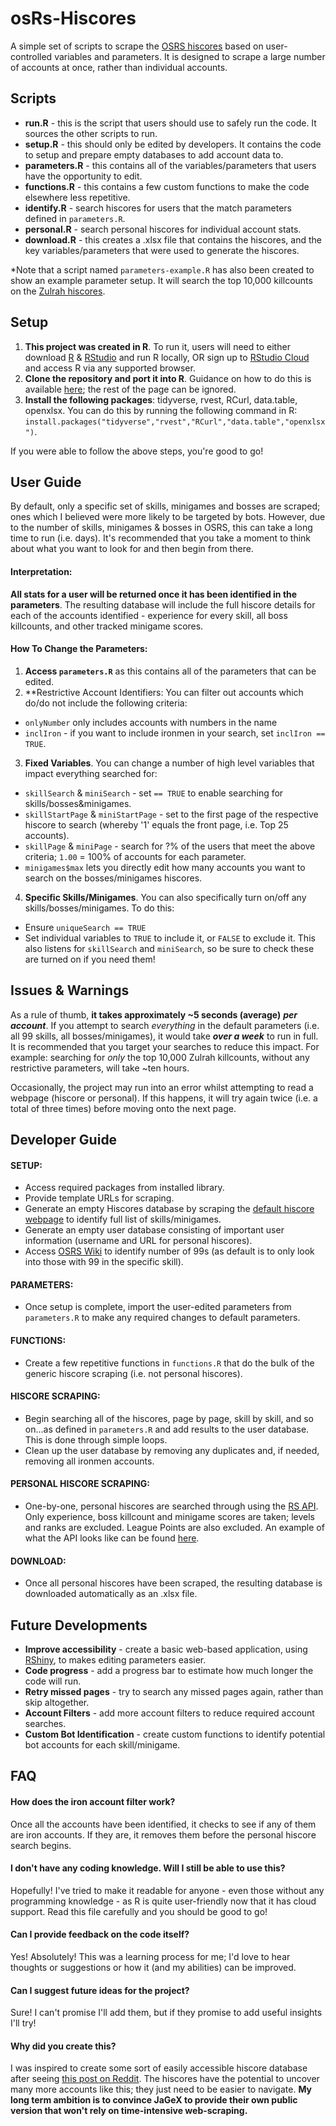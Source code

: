 # osRs-Hiscores
A simple set of scripts to scrape the [OSRS hiscores](https://secure.runescape.com/m=hiscore_oldschool/overall) based on user-controlled variables and parameters. It is designed to scrape a large number of accounts at once, rather than individual accounts.

## Scripts
- **run.R** - this is the script that users should use to safely run the code. It sources the other scripts to run.
- **setup.R** - this should only be edited by developers. It contains the code to setup and prepare empty databases to add account data to.
- **parameters.R** - this contains all of the variables/parameters that users have the opportunity to edit.
- **functions.R** - this contains a few custom functions to make the code elsewhere less repetitive.
- **identify.R** - search hiscores for users that the match parameters defined in `parameters.R`.
- **personal.R** - search personal hiscores for individual account stats.
- **download.R** - this creates a .xlsx file that contains the hiscores, and the key variables/parameters that were used to generate the hiscores.


*Note that a script named `parameters-example.R` has also been created to show an example parameter setup. It will search the top 10,000 killcounts on the [Zulrah hiscores](https://secure.runescape.com/m=hiscore_oldschool/overall?category_type=1&table=54#headerHiscores).

## Setup
1. **This project was created in R**. To run it, users will need to either download [R](https://www.r-project.org/) & [RStudio](https://rstudio.com/products/rstudio/download/) and run R locally, OR sign up to [RStudio Cloud](https://rstudio.cloud/) and access R via any supported browser.
2. **Clone the repository and port it into R**. Guidance on how to do this is available [here](https://resources.github.com/whitepapers/github-and-rstudio/); the rest of the page can be ignored.
3. **Install the following packages**: tidyverse, rvest, RCurl, data.table, openxlsx. You can do this by running the following command in R: `install.packages("tidyverse","rvest","RCurl","data.table","openxlsx")`.

If you were able to follow the above steps, you're good to go!

## User Guide
By default, only a specific set of skills, minigames and bosses are scraped; ones which I believed were more likely to be targeted by bots. However, due to the number of skills, minigames & bosses in OSRS, this can take a long time to run (i.e. days). It's recommended that you take a moment to think about what you want to look for and then begin from there. 

#### Interpretation:
**All stats for a user will be returned once it has been identified in the parameters**. The resulting database will include the full hiscore details for each of the accounts identified - experience for every skill, all boss killcounts, and other tracked minigame scores.

#### How To Change the Parameters:
1. **Access `parameters.R`** as this contains all of the parameters that can be edited.
2. **Restrictive Account Identifiers:
You can filter out accounts which do/do not include the following criteria:
  - `onlyNumber` only includes accounts with numbers in the name
  - `inclIron` - if you want to include ironmen in your search, set `inclIron == TRUE`.
3. **Fixed Variables**. You can change a number of high level variables that impact everything searched for:
  - `skillSearch` &  `miniSearch` - set `== TRUE` to enable searching for skills/bosses&minigames.
  - `skillStartPage` & `miniStartPage` - set to the first page of the respective hiscore to search (whereby '1' equals the front page, i.e. Top 25 accounts).
  - `skillPage` & `miniPage` - search for ?% of the users that meet the above criteria; `1.00` = 100% of accounts for each parameter.
  - `minigames$max` lets you directly edit how many accounts you want to search on the bosses/minigames hiscores.
4. **Specific Skills/Minigames**. You can also specifically turn on/off any skills/bosses/minigames. To do this:
  - Ensure `uniqueSearch == TRUE`
  - Set individual variables to `TRUE` to include it, or `FALSE` to exclude it. This also listens for `skillSearch` and `miniSearch`, so be sure to check these are turned on if you need them!

## Issues & Warnings
As a rule of thumb, **it takes approximately ~5 seconds (average)** ***per account***. If you attempt to search *everything* in the default parameters (i.e. all 99 skills, all bosses/minigames), it would take ***over a week*** to run in full. It is recommended that you target your searches to reduce this impact. For example: searching for *only* the top 10,000 Zulrah killcounts, without any restrictive parameters, will take ~ten hours.


Occasionally, the project may run into an error whilst attempting to read a webpage (hiscore or personal). If this happens, it will try again twice (i.e. a total of three times) before moving onto the next page.

## Developer Guide
#### **SETUP:**
- Access required packages from installed library.
- Provide template URLs for scraping.
- Generate an empty Hiscores database by scraping the [default hiscore webpage](https://secure.runescape.com/m=hiscore_oldschool/overall) to identify full list of skills/minigames.
- Generate an empty user database consisting of important user information (username and URL for personal hiscores).
- Access [OSRS Wiki](https://oldschool.runescape.wiki/w/Template:99s?action=edit) to identify number of 99s (as default is to only look into those with 99 in the specific skill).
#### **PARAMETERS:**
- Once setup is complete, import the user-edited parameters from `parameters.R` to make any required changes to default parameters.
#### **FUNCTIONS:**
- Create a few repetitive functions in `functions.R` that do the bulk of the generic hiscore scraping (i.e. not personal hiscores).
#### **HISCORE SCRAPING:**
- Begin searching all of the hiscores, page by page, skill by skill, and so on...as defined in `parameters.R` and add results to the user database. This is done through simple loops.
- Clean up the user database by removing any duplicates and, if needed, removing all ironmen accounts.
#### **PERSONAL HISCORE SCRAPING:**
- One-by-one, personal hiscores are searched through using the [RS API](https://runescape.wiki/w/Application_programming_interface#Old_School_Hiscores). Only experience, boss killcount and minigame scores are taken; levels and ranks are excluded. League Points are also excluded. An example of what the API looks like can be found [here](https://secure.runescape.com/m=hiscore_oldschool/index_lite.ws?player=Lynx+Titan).
#### **DOWNLOAD:**
- Once all personal hiscores have been scraped, the resulting database is downloaded automatically as an .xlsx file.

## Future Developments
- **Improve accessibility** - create a basic web-based application, using [RShiny](https://shiny.rstudio.com/), to makes editing parameters easier.
- **Code progress** - add a progress bar to estimate how much longer the code will run.
- **Retry missed pages** - try to search any missed pages again, rather than skip altogether.
- **Account Filters** - add more account filters to reduce required account searches.
- **Custom Bot Identification** - create custom functions to identify potential bot accounts for each skill/minigame.

## FAQ
#### How does the iron account filter work?
Once all the accounts have been identified, it checks to see if any of them are iron accounts. If they are, it removes them before the personal hiscore search begins.

#### I don't have any coding knowledge. Will I still be able to use this?
Hopefully! I've tried to make it readable for anyone - even those without any programming knowledge - as R is quite user-friendly now that it has cloud support. Read this file carefully and you should be good to go!

#### Can I provide feedback on the code itself?
Yes! Absolutely! This was a learning process for me; I'd love to hear thoughts or suggestions or how it (and my abilities) can be improved.

#### Can I suggest future ideas for the project?
Sure! I can't promise I'll add them, but if they promise to add useful insights I'll try!

#### Why did you create this?
I was inspired to create some sort of easily accessible hiscore database after seeing [this post on Reddit](https://www.reddit.com/r/2007scape/comments/jzsv34/vorkath_only_account_progression_163k_kills_in_50/). The hiscores have the potential to uncover many more accounts like this; they just need to be easier to navigate. **My long term ambition is to convince JaGeX to provide their own public version that won't rely on time-intensive web-scraping.**

